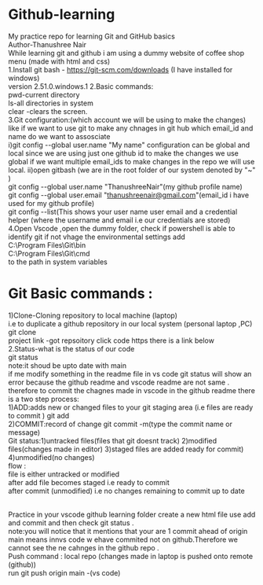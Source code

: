 # Github-learning
My practice repo for learning Git and GitHub basics
<br>
Author-Thanushree Nair
<br>
While learning git and github i am using a dummy website of coffee shop menu (made with html and css)
<br>
1.Install git bash - https://git-scm.com/downloads (I have installed for windows)<br> version 2.51.0.windows.1
2.Basic commands:<br>pwd-current directory<br>ls-all directories in system <br>clear -clears the screen.<br>
3.Git configuration:(which account we will be using to make the changes)<br>
like if we want to use git to make any chnages in git hub which email_id and name do we want to assosciate 
<br>
i)git config --global user.name "My name"  configuration can be global and local since we are using just one github id to make the changes we use global if we want multiple email_ids to make changes in the repo we will use local.
ii)open gitbash (we are in the root folder of our system denoted by "~" )<br>git config --global user.name "ThanushreeNair"(my github profile name)<br>git config --global user.email "thanushreenair@gmail.com"(email_id i have used for my github profile)<br>git config --list(This shows your user name user email and a credential helper (where the username and email i.e our credentials are stored)
4.Open Vscode ,open the dummy folder, check if powershell is able to identify git if not vhage the environmental settings add<br> C:\Program Files\Git\bin
<br>C:\Program Files\Git\cmd<br> to the path in system variables

# Git Basic commands :<br>
1)Clone-Cloning repository to local machine (laptop)<br>
i.e to duplicate a github repository in our local system (personal laptop ,PC)<br>
git clone <project link><br>
project link -got repsoitory click code https there is a link below<br>
2.Status-what is the status of our code<br>
git status<br>
note:it shoud be upto date with main<br>
if me modify something in the readme file in vs code git status will show an error because the github readme and vscode readme are not same .<br>
therefore to commit the chagnes made in vscode in the github readme there is a two step process:<br>
1)ADD:adds new or changed files to your git staging area (i.e files are ready to commit ) git add <file-name>
<br> 
2)COMMIT:record of change git commit -m(type the commit name or message) 
<br>
Git status:1)untracked files(files that git doesnt track) 2)modified files(changes made in editor) 3)staged files are added ready for commit) 4)unmodified(no changes)
<br>
flow :<br>
file is either untracked or modified<br>
after add file becomes staged i.e ready to commit<br>
after commit (unmodified) i.e no changes remaining to commit up to date

<br>
Practice in your vscode github learning folder create a new html file use add and commit and then check git status .
<br>
note:you will notice that it mentions that your are 1 commit ahead of origin main means innvs code w ehave commited not on github.Therefore we cannot see the ne cahnges in the github repo .<br>
Push command : local repo (changes made in laptop is pushed onto remote (github))<br>
run git push origin main    -(vs code)
